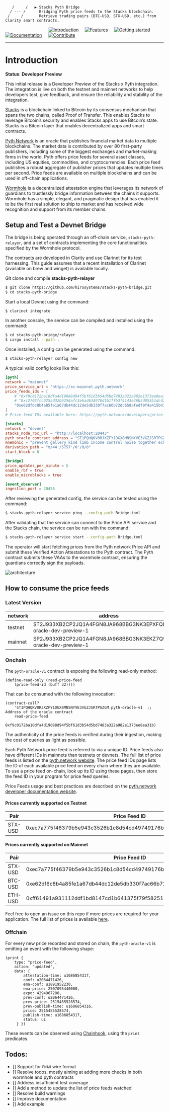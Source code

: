                       
       /     /   ▶ Stacks Pyth Bridge   
      / --- /      Bridging Pyth price feeds to the Stacks blockchain.
     /     /       Retrieve trading pairs (BTC-USD, STX-USD, etc.) from Clarity smart contracts. 
                  

&nbsp;&nbsp;&nbsp;&nbsp;&nbsp;&nbsp;&nbsp;&nbsp;&nbsp;&nbsp;&nbsp;&nbsp;&nbsp;&nbsp;&nbsp;&nbsp;&nbsp;&nbsp;&nbsp;&nbsp;&nbsp;&nbsp;&nbsp;&nbsp;&nbsp;&nbsp;&nbsp;&nbsp;&nbsp;&nbsp;&nbsp;&nbsp;&nbsp;&nbsp;&nbsp;[![Introduction](https://img.shields.io/badge/%23-%20Introduction%20-orange?labelColor=gray)](#Introduction)
&nbsp;&nbsp;&nbsp;&nbsp;[![Features](https://img.shields.io/badge/%23-Features-orange?labelColor=gray)](#Features)
&nbsp;&nbsp;&nbsp;&nbsp;[![Getting started](https://img.shields.io/badge/%23-Quick%20Start-orange?labelColor=gray)](#Quick-start)
&nbsp;&nbsp;&nbsp;&nbsp;[![Documentation](https://img.shields.io/badge/%23-Documentation-orange?labelColor=gray)](#Documentation)
&nbsp;&nbsp;&nbsp;&nbsp;[![Contribute](https://img.shields.io/badge/%23-Contribute-orange?labelColor=gray)](#Contribute)

***

# Introduction

**Status**: **Developer Preview**

This initial release is a Developer Preview of the Stacks x Pyth integration. The integration is live on both the testnet and mainnet networks to help developers test, give feedback, and ensure the reliability and stability of the integration.

[Stacks](http://stacks.co) is a blockchain linked to Bitcoin by its consensus mechanism that spans the two chains, called Proof of Transfer. This enables Stacks to leverage Bitcoin’s security and enables Stacks apps to use Bitcoin’s state.
Stacks is a Bitcoin layer that enables decentralized apps and smart contracts.

[Pyth Network](https://pyth.network) is an oracle that publishes financial market data to multiple blockchains. The market data is contributed by over 80 first-party publishers, including some of the biggest exchanges and market-making firms in the world. Pyth offers price feeds for several asset classes, including US equities, commodities, and cryptocurrencies. Each price feed publishes a robust aggregate of publisher prices that updates multiple times per second.
Price feeds are available on multiple blockchains and can be used in off-chain applications.

[Wormhole](https://wormhole.com) is a decentralized attestation engine that leverages its network of guardians to trustlessly bridge information between the chains it supports. Wormhole has a simple, elegant, and pragmatic design that has enabled it to be the first real solution to ship to market and has received wide recognition and support from its member chains.

## Setup and Test a Devnet Bridge

The bridge is being operated through an off-chain service, `stacks-pyth-relayer`, and a set of contracts implementing the core functionalities specified by the Wormhole protocol. 

The contracts are developed in Clarity and use Clarinet for its test harnessing.
This guide assumes that a recent installation of Clarinet (available on brew and winget) is available locally. 

Git clone and compile **stacks-pyth-relayer**

```bash
$ git clone https://github.com/hirosystems/stacks-pyth-bridge.git
$ cd stacks-pyth-bridge
```

Start a local Devnet using the command:
```bash
$ clarinet integrate
```

In another console, the service can be compiled and installed using the command:

```bash
$ cd stacks-pyth-bridge/relayer
$ cargo install --path .
```

Once installed, a config can be generated using the command:

```bash
$ stacks-pyth-relayer config new
```

A typical valid config looks like this:

```toml
[pyth]
network = "mainnet"
price_service_url = "https://xc-mainnet.pyth.network"
price_feeds_ids = [
    # "0xf9c0172ba10dfa4d19088d94f5bf61d3b54d5bd7483a322a982e1373ee8ea31b", # BTC-USD (testnet)
    # "0xc2703fcc925ad32b6256afc3ebad634970d1b1ffb3f4143e36b2d055b1dcd29b", # STX-USD (testnet)
    "0xe62df6c8b4a85fe1a67db44dc12de5db330f7ac66b72dc658afedf0f4a415b43", # BTC-USD (mainnet)
]
# Price feed IDs available here: https://pyth.network/developers/price-feed-ids

[stacks]
network = "devnet"
stacks_node_rpc_url = "http://localhost:20443"
pyth_oracle_contract_address = "ST1PQHQKV0RJXZFY1DGX8MNSNYVE3VGZJSRTPGZGM.pyth-price-feed-oracle-v1"
mnemonic = "prevent gallery kind limb income control noise together echo rival record wedding sense uncover school version force bleak nuclear include danger skirt enact arrow"
derivation_path = "m/44'/5757'/0'/0/0"
start_block = 6

[bridge]
price_updates_per_minute = 5
enable_rbf = true
enable_microblocks = true

[event_observer]
ingestion_port = 20456
```

After reviewing the generated config, the service can be tested using the command:

```bash
$ stacks-pyth-relayer service ping --config-path Bridge.toml
```

After validating that the service can connect to the Price API service and the Stacks chain, the service can be run with the command:

```bash
$ stacks-pyth-relayer service start --config-path Bridge.toml
```

The operator will start fetching prices from the Pyth network Price API and submit these Verified Action Attestations to the Pyth contract. The Pyth contract submits these VAAs to the wormhole contract, ensuring the guardians correctly sign the payloads.

![architecture](docs/architecture.png)


## How to consume the price feeds

### Latest Version

| network | address |
|---------|---------------------------------------------------------------------|
| testnet | ST2J933XB2CP2JQ1A4FGN8JA968BBG3NK3EPXFQFR.pyth-oracle-dev-preview-1 |
| mainnet | SP2J933XB2CP2JQ1A4FGN8JA968BBG3NK3EKZ7Q9F.pyth-oracle-dev-preview-1 |


### Onchain

The `pyth-oracle-v1` contract is exposing the following read-only method:

```clarity
(define-read-only (read-price-feed 
    (price-feed-id (buff 32))))
```
 
That can be consumed with the following invocation:

```clarity
(contract-call? 
    'ST1PQHQKV0RJXZFY1DGX8MNSNYVE3VGZJSRTPGZGM.pyth-oracle-v1  ;; Address of the oracle contract
    read-price-feed
    0xf9c0172ba10dfa4d19088d94f5bf61d3b54d5bd7483a322a982e1373ee8ea31b)
```

The authenticity of the price feeds is verified during their ingestion, making the cost of queries as light as possible.

Each Pyth Network price feed is referred to via a unique ID. Price feeds also have different IDs in mainnets than testnets or devnets. The full list of price feeds is listed on the [pyth.network website](https://pyth.network/price-feeds/). The price feed IDs page lists the ID of each available price feed on every chain where they are available. To use a price feed on-chain, look up its ID using these pages, then store the feed ID in your program for price feed queries.

Price Feeds usage and best practices are described on the [pyth.network developer documentation website](https://docs.pyth.network/documentation/pythnet-price-feeds/best-practices).


#### Prices currently supported on Testnet

| Pair    | Price Feed ID |
|---------|--------------------------------------------------------------------|
| STX-USD | 0xec7a775f46379b5e943c3526b1c8d54cd49749176b0b98e02dde68d1bd335c17 |

#### Prices currently supported on Mainnet

| Pair    | Price Feed ID |
|---------|--------------------------------------------------------------------|
| STX-USD | 0xec7a775f46379b5e943c3526b1c8d54cd49749176b0b98e02dde68d1bd335c17 |
| BTC-USD | 0xe62df6c8b4a85fe1a67db44dc12de5db330f7ac66b72dc658afedf0f4a415b43 |
| ETH-USD | 0xff61491a931112ddf1bd8147cd1b641375f79f5825126d665480874634fd0ace |

Feel free to open an issue on this repo if more prices are required for your application. The full list of prices is available [here](https://pyth.network/price-feeds/).

### Offchain

For every new price recorded and stored on chain, the `pyth-oracle-v1` is emitting an event with the following shape:

```clarity
(print { 
    type: "price-feed", 
    action: "updated", 
    data: { 
        attestation-time: u1686854317, 
        conf: u2064471426, 
        ema-conf: u1891952230, 
        ema-price: 2507095440000, 
        expo: 4294967288, 
        prev-conf: u2064471426, 
        prev-price: 2515455528574, 
        prev-publish-time: u1686854316, 
        price: 2515455528574, 
        publish-time: u1686854317, 
        status: u1
     } })
```

These events can be observed using [Chainhook](https://github.com/hirosystems/chainhook), using the `print` predicates.

## Todos:

- [] Support for `PNAU` wire format
- [] Resolve todos, mostly aiming at adding more checks in both wormhole and pyth contracts
- [] Address insufficient test coverage
- [] Add a method to update the list of price feeds watched
- [] Resolve build warnings
- [] Improve documentation
- [] Add example
